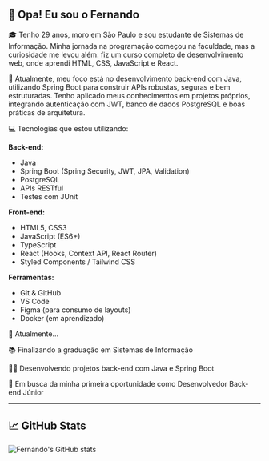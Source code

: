 ## 👋 Opa! Eu sou o Fernando

🎓 Tenho 29 anos, moro em São Paulo e sou estudante de Sistemas de Informação. Minha jornada na programação começou na faculdade, mas a curiosidade me levou além: fiz um curso completo de desenvolvimento web, onde aprendi HTML, CSS, JavaScript e React.

🧠 Atualmente, meu foco está no desenvolvimento back-end com Java, utilizando Spring Boot para construir APIs robustas, seguras e bem estruturadas. Tenho aplicado meus conhecimentos em projetos próprios, integrando autenticação com JWT, banco de dados PostgreSQL e boas práticas de arquitetura.

💻 Tecnologias que estou utilizando:

**Back-end:**
- Java
- Spring Boot (Spring Security, JWT, JPA, Validation)
- PostgreSQL
- APIs RESTful
- Testes com JUnit

**Front-end:**
- HTML5, CSS3
- JavaScript (ES6+)
- TypeScript
- React (Hooks, Context API, React Router)
- Styled Components / Tailwind CSS

**Ferramentas:**
- Git & GitHub
- VS Code
- Figma (para consumo de layouts)
- Docker (em aprendizado)
  
📌 Atualmente...

📚 Finalizando a graduação em Sistemas de Informação

👨‍💻 Desenvolvendo projetos back-end com Java e Spring Boot

🎯 Em busca da minha primeira oportunidade como Desenvolvedor Back-end Júnior

---

## 📈 GitHub Stats

![Fernando's GitHub stats](https://github-readme-stats.vercel.app/api?username=einand0&show_icons=true&theme=radical)

